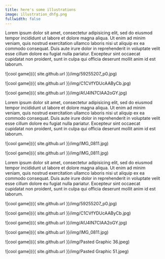 ```yaml
---
title: here's some illustrations
image: illustration_dhfg.png
fullwidth: false
---
```


Lorem ipsum dolor sit amet, consectetur adipisicing elit, sed do eiusmod
tempor incididunt ut labore et dolore magna aliqua. Ut enim ad minim veniam,
quis nostrud exercitation ullamco laboris nisi ut aliquip ex ea commodo
consequat. Duis aute irure dolor in reprehenderit in voluptate velit esse
cillum dolore eu fugiat nulla pariatur. Excepteur sint occaecat cupidatat non
proident, sunt in culpa qui officia deserunt mollit anim id est laborum.

![cool game]({{ site.github.url }}/img/59255207_p0.jpg)

![cool game]({{ site.github.url }}/img/C1CVfYDUcAAByCb.jpg)

![cool game]({{ site.github.url }}/img/AfJ4lN7CIAA2oGY.jpg)

Lorem ipsum dolor sit amet, consectetur adipisicing elit, sed do eiusmod
tempor incididunt ut labore et dolore magna aliqua. Ut enim ad minim veniam,
quis nostrud exercitation ullamco laboris nisi ut aliquip ex ea commodo
consequat. Duis aute irure dolor in reprehenderit in voluptate velit esse
cillum dolore eu fugiat nulla pariatur. Excepteur sint occaecat cupidatat non
proident, sunt in culpa qui officia deserunt mollit anim id est laborum.

![cool game]({{ site.github.url }}/img/IMG_0811.jpg)

![cool game]({{ site.github.url }}/img/IMG_0811.jpg)

Lorem ipsum dolor sit amet, consectetur adipisicing elit, sed do eiusmod
tempor incididunt ut labore et dolore magna aliqua. Ut enim ad minim veniam,
quis nostrud exercitation ullamco laboris nisi ut aliquip ex ea commodo
consequat. Duis aute irure dolor in reprehenderit in voluptate velit esse
cillum dolore eu fugiat nulla pariatur. Excepteur sint occaecat cupidatat non
proident, sunt in culpa qui officia deserunt mollit anim id est laborum.

![cool game]({{ site.github.url }}/img/59255207_p0.jpg)

![cool game]({{ site.github.url }}/img/C1CVfYDUcAAByCb.jpg)

![cool game]({{ site.github.url }}/img/AfJ4lN7CIAA2oGY.jpg)

![cool game]({{ site.github.url }}/img/IMG_0811.jpg)

![cool game]({{ site.github.url }}/img/Pasted Graphic 36.jpeg)

![cool game]({{ site.github.url }}/img/Pasted Graphic 51.jpeg)
